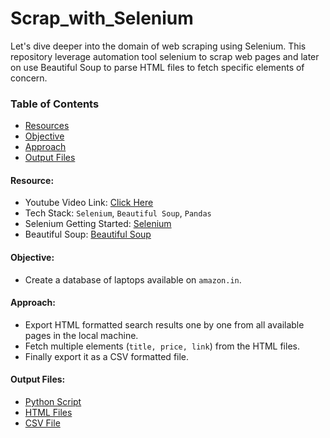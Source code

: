 # Scrap_with_Selenium
Let's dive deeper into the domain of web scraping using Selenium. This repository leverage automation tool selenium to scrap web pages and later on use Beautiful Soup to parse HTML files to fetch specific elements of concern.

### Table of Contents
-  [Resources](https://github.com/pb319/Scrap_with_Selenium/edit/main/README.md#resource) 
-  [Objective](https://github.com/pb319/Scrap_with_Selenium/edit/main/README.md#objective)
-  [Approach](https://github.com/pb319/Scrap_with_Selenium/edit/main/README.md#approach)
-  [Output Files](https://github.com/pb319/Scrap_with_Selenium/edit/main/README.md#output-files)

#### Resource:
- Youtube Video Link: [Click Here](https://www.youtube.com/watch?v=XI5_nsClCYI&t=197s)
- Tech Stack: `Selenium`, `Beautiful Soup`, `Pandas`
- Selenium Getting Started: [Selenium](https://selenium-python.readthedocs.io/getting-started.html)
- Beautiful Soup: [Beautiful Soup](https://beautiful-soup-4.readthedocs.io/en/latest/#quick-start)

#### Objective:
- Create a database of laptops available on `amazon.in`.

#### Approach:
- Export HTML formatted search results one by one from all available pages in the local machine.
- Fetch multiple elements (`title, price, link`) from the HTML files.
- Finally export it as a CSV formatted file.

#### Output Files:
-  [Python Script](https://github.com/pb319/Scrap_with_Selenium/blob/main/collect.py)
-  [HTML Files](https://github.com/pb319/Scrap_with_Selenium/tree/main/Data)
-  [CSV File](https://github.com/pb319/Scrap_with_Selenium/blob/main/data.csv)
